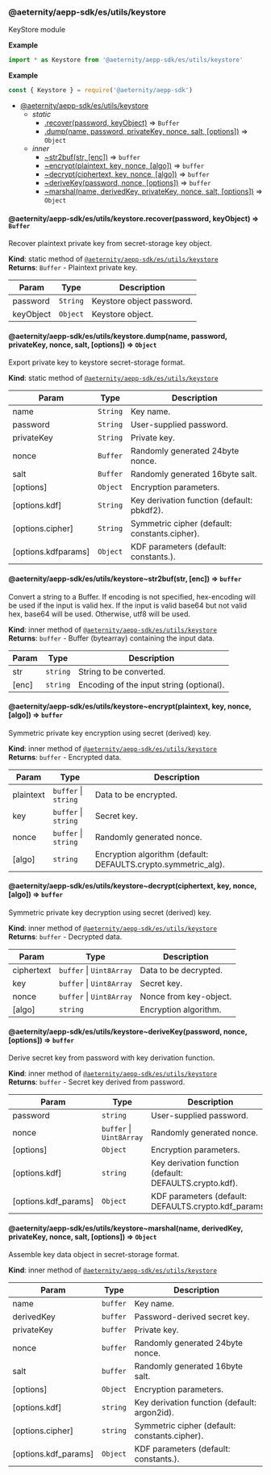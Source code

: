 <a id="module_@aeternity/aepp-sdk/es/utils/keystore"></a>

### @aeternity/aepp-sdk/es/utils/keystore
KeyStore module

**Example**  
```js
import * as Keystore from '@aeternity/aepp-sdk/es/utils/keystore'
```
**Example**  
```js
const { Keystore } = require('@aeternity/aepp-sdk')
```

* [@aeternity/aepp-sdk/es/utils/keystore](#module_@aeternity/aepp-sdk/es/utils/keystore)
    * _static_
        * [.recover(password, keyObject)](#module_@aeternity/aepp-sdk/es/utils/keystore.recover) ⇒ `Buffer`
        * [.dump(name, password, privateKey, nonce, salt, [options])](#module_@aeternity/aepp-sdk/es/utils/keystore.dump) ⇒ `Object`
    * _inner_
        * [~str2buf(str, [enc])](#module_@aeternity/aepp-sdk/es/utils/keystore..str2buf) ⇒ `buffer`
        * [~encrypt(plaintext, key, nonce, [algo])](#module_@aeternity/aepp-sdk/es/utils/keystore..encrypt) ⇒ `buffer`
        * [~decrypt(ciphertext, key, nonce, [algo])](#module_@aeternity/aepp-sdk/es/utils/keystore..decrypt) ⇒ `buffer`
        * [~deriveKey(password, nonce, [options])](#module_@aeternity/aepp-sdk/es/utils/keystore..deriveKey) ⇒ `buffer`
        * [~marshal(name, derivedKey, privateKey, nonce, salt, [options])](#module_@aeternity/aepp-sdk/es/utils/keystore..marshal) ⇒ `Object`

<a id="module_@aeternity/aepp-sdk/es/utils/keystore.recover"></a>

#### @aeternity/aepp-sdk/es/utils/keystore.recover(password, keyObject) ⇒ `Buffer`
Recover plaintext private key from secret-storage key object.

**Kind**: static method of [`@aeternity/aepp-sdk/es/utils/keystore`](#module_@aeternity/aepp-sdk/es/utils/keystore)  
**Returns**: `Buffer` - Plaintext private key.  

| Param | Type | Description |
| --- | --- | --- |
| password | `String` | Keystore object password. |
| keyObject | `Object` | Keystore object. |

<a id="module_@aeternity/aepp-sdk/es/utils/keystore.dump"></a>

#### @aeternity/aepp-sdk/es/utils/keystore.dump(name, password, privateKey, nonce, salt, [options]) ⇒ `Object`
Export private key to keystore secret-storage format.

**Kind**: static method of [`@aeternity/aepp-sdk/es/utils/keystore`](#module_@aeternity/aepp-sdk/es/utils/keystore)  

| Param | Type | Description |
| --- | --- | --- |
| name | `String` | Key name. |
| password | `String` | User-supplied password. |
| privateKey | `String` | Private key. |
| nonce | `Buffer` | Randomly generated 24byte nonce. |
| salt | `Buffer` | Randomly generated 16byte salt. |
| [options] | `Object` | Encryption parameters. |
| [options.kdf] | `String` | Key derivation function (default: pbkdf2). |
| [options.cipher] | `String` | Symmetric cipher (default: constants.cipher). |
| [options.kdfparams] | `Object` | KDF parameters (default: constants.<kdf>). |

<a id="module_@aeternity/aepp-sdk/es/utils/keystore..str2buf"></a>

#### @aeternity/aepp-sdk/es/utils/keystore~str2buf(str, [enc]) ⇒ `buffer`
Convert a string to a Buffer.  If encoding is not specified, hex-encoding
will be used if the input is valid hex.  If the input is valid base64 but
not valid hex, base64 will be used.  Otherwise, utf8 will be used.

**Kind**: inner method of [`@aeternity/aepp-sdk/es/utils/keystore`](#module_@aeternity/aepp-sdk/es/utils/keystore)  
**Returns**: `buffer` - Buffer (bytearray) containing the input data.  

| Param | Type | Description |
| --- | --- | --- |
| str | `string` | String to be converted. |
| [enc] | `string` | Encoding of the input string (optional). |

<a id="module_@aeternity/aepp-sdk/es/utils/keystore..encrypt"></a>

#### @aeternity/aepp-sdk/es/utils/keystore~encrypt(plaintext, key, nonce, [algo]) ⇒ `buffer`
Symmetric private key encryption using secret (derived) key.

**Kind**: inner method of [`@aeternity/aepp-sdk/es/utils/keystore`](#module_@aeternity/aepp-sdk/es/utils/keystore)  
**Returns**: `buffer` - Encrypted data.  

| Param | Type | Description |
| --- | --- | --- |
| plaintext | `buffer` \| `string` | Data to be encrypted. |
| key | `buffer` \| `string` | Secret key. |
| nonce | `buffer` \| `string` | Randomly generated nonce. |
| [algo] | `string` | Encryption algorithm (default: DEFAULTS.crypto.symmetric_alg). |

<a id="module_@aeternity/aepp-sdk/es/utils/keystore..decrypt"></a>

#### @aeternity/aepp-sdk/es/utils/keystore~decrypt(ciphertext, key, nonce, [algo]) ⇒ `buffer`
Symmetric private key decryption using secret (derived) key.

**Kind**: inner method of [`@aeternity/aepp-sdk/es/utils/keystore`](#module_@aeternity/aepp-sdk/es/utils/keystore)  
**Returns**: `buffer` - Decrypted data.  

| Param | Type | Description |
| --- | --- | --- |
| ciphertext | `buffer` \| `Uint8Array` | Data to be decrypted. |
| key | `buffer` \| `Uint8Array` | Secret key. |
| nonce | `buffer` \| `Uint8Array` | Nonce from key-object. |
| [algo] | `string` | Encryption algorithm. |

<a id="module_@aeternity/aepp-sdk/es/utils/keystore..deriveKey"></a>

#### @aeternity/aepp-sdk/es/utils/keystore~deriveKey(password, nonce, [options]) ⇒ `buffer`
Derive secret key from password with key derivation function.

**Kind**: inner method of [`@aeternity/aepp-sdk/es/utils/keystore`](#module_@aeternity/aepp-sdk/es/utils/keystore)  
**Returns**: `buffer` - Secret key derived from password.  

| Param | Type | Description |
| --- | --- | --- |
| password | `string` | User-supplied password. |
| nonce | `buffer` \| `Uint8Array` | Randomly generated nonce. |
| [options] | `Object` | Encryption parameters. |
| [options.kdf] | `string` | Key derivation function (default: DEFAULTS.crypto.kdf). |
| [options.kdf_params] | `Object` | KDF parameters (default: DEFAULTS.crypto.kdf_params). |

<a id="module_@aeternity/aepp-sdk/es/utils/keystore..marshal"></a>

#### @aeternity/aepp-sdk/es/utils/keystore~marshal(name, derivedKey, privateKey, nonce, salt, [options]) ⇒ `Object`
Assemble key data object in secret-storage format.

**Kind**: inner method of [`@aeternity/aepp-sdk/es/utils/keystore`](#module_@aeternity/aepp-sdk/es/utils/keystore)  

| Param | Type | Description |
| --- | --- | --- |
| name | `buffer` | Key name. |
| derivedKey | `buffer` | Password-derived secret key. |
| privateKey | `buffer` | Private key. |
| nonce | `buffer` | Randomly generated 24byte nonce. |
| salt | `buffer` | Randomly generated 16byte salt. |
| [options] | `Object` | Encryption parameters. |
| [options.kdf] | `string` | Key derivation function (default: argon2id). |
| [options.cipher] | `string` | Symmetric cipher (default: constants.cipher). |
| [options.kdf_params] | `Object` | KDF parameters (default: constants.<kdf>). |

